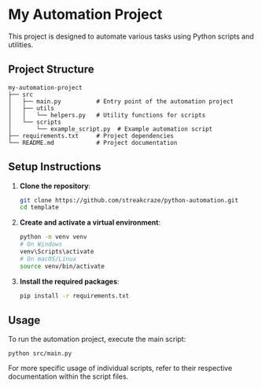 # My Automation Project

This project is designed to automate various tasks using Python scripts and utilities.

## Project Structure

```
my-automation-project
├── src
│   ├── main.py          # Entry point of the automation project
│   ├── utils
│   │   └── helpers.py   # Utility functions for scripts
│   └── scripts
│       └── example_script.py  # Example automation script
├── requirements.txt     # Project dependencies
└── README.md            # Project documentation
```

## Setup Instructions

1. **Clone the repository**:
   ```sh
   git clone https://github.com/streakcraze/python-automation.git
   cd template
   ```

2. **Create and activate a virtual environment**:
   ```sh
   python -m venv venv
   # On Windows
   venv\Scripts\activate
   # On macOS/Linux
   source venv/bin/activate
   ```

3. **Install the required packages**:
   ```sh
   pip install -r requirements.txt
   ```

## Usage

To run the automation project, execute the main script:
```
python src/main.py
```

For more specific usage of individual scripts, refer to their respective documentation within the script files.